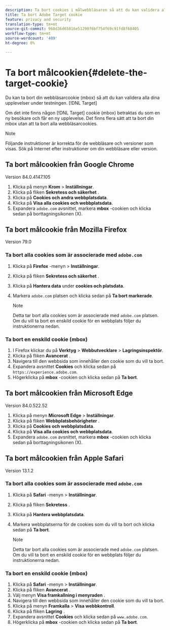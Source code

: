 ```yaml
---
description: Ta bort cookies i målwebbläsaren så att du kan validera alla dina upplevelser.
title: Ta bort Adobe Target cookie
feature: privacy and security
translation-type: tm+mt
source-git-commit: 968d36d65016e51290f6bf754f69c91fd8f68405
workflow-type: tm+mt
source-wordcount: '409'
ht-degree: 0%

---
```



# Ta bort målcookien{#delete-the-target-cookie}

Du kan ta bort din webbläsarcookie (mbox) så att du kan validera alla dina upplevelser under testningen. [!DNL Target]

Om det inte finns någon [!DNL Target] cookie (mbox) betraktas du som en ny besökare och får en ny upplevelse. Det finns flera sätt att ta bort din mbox utan att ta bort alla webbläsarcookies.

>[!NOTE]
>
>Följande instruktioner är korrekta för de webbläsare och versioner som visas. Sök på Internet efter instruktioner om din webbläsare eller version.

## Ta bort målcookien från Google Chrome

Version 84.0.4147.105

1. Klicka på menyn **Krom** > **Inställningar**.
1. Klicka på fliken **Sekretess och säkerhet** .
1. Klicka på **Cookies och andra webbplatsdata**.
1. Klicka på **Visa alla cookies och webbplatsdata**.
1. Expandera `adobe.com` avsnittet, markera **mbox** -cookien och klicka sedan på borttagningsikonen (X).

## Ta bort målcookie från Mozilla Firefox

Version 79.0

### Ta bort alla cookies som är associerade med `adobe.com`

1. Klicka på **Firefox** -menyn > **Inställningar**.
1. Klicka på fliken **Sekretess och säkerhet** .
1. Klicka på **Hantera data** under **cookies och platsdata**.
1. Markera `adobe.com` platsen och klicka sedan på **Ta bort markerade**.

   >[!NOTE]
   >
   >Detta tar bort alla cookies som är associerade med `adobe.com` platsen. Om du vill ta bort en enskild cookie för en webbplats följer du instruktionerna nedan.

### Ta bort en enskild cookie (mbox)

1. I Firefox klickar du på **Verktyg** > **Webbutvecklare** > **Lagringsinspektör**.
1. Klicka på fliken **Avancerat** .
1. Navigera till den webbsida som innehåller den cookie som du vill ta bort.
1. Expandera avsnittet **Cookies** och klicka sedan på `https://experience.adobe.com`.
1. Högerklicka på **mbox** -cookien och klicka sedan på **Ta bort**.

## Ta bort målcookien från Microsoft Edge

Version 84.0.522.52

1. Klicka på menyn **Microsoft Edge** > **Inställningar**.
1. Klicka på fliken **Webbplatsbehörigheter** .
1. Klicka på **Cookies och webbplatsdata**.
1. Klicka på **Visa alla cookies och webbplatsdata**.
1. Expandera `adobe.com` avsnittet, markera **mbox** -cookien och klicka sedan på borttagningsikonen (X).

## Ta bort målcookien från Apple Safari

Version 13.1.2

### Ta bort alla cookies som är associerade med `adobe.com`

1. Klicka på **Safari** -menyn > **Inställningar**.
1. Klicka på fliken **Sekretess** .
1. Klicka på **Hantera webbplatsdata**.
1. Markera webbplatserna för de cookies som du vill ta bort och klicka sedan på **Ta bort**.

   >[!NOTE]
   >
   >Detta tar bort alla cookies som är associerade med `adobe.com` platsen. Om du vill ta bort en enskild cookie för en webbplats följer du instruktionerna nedan.

### Ta bort en enskild cookie (mbox)

1. Klicka på **Safari** -menyn > **Inställningar**.
1. Klicka på fliken **Avancerat** .
1. Välj menyn **Visa framkallning i menyraden** .
1. Navigera till den webbsida som innehåller den cookie som du vill ta bort.
1. Klicka på menyn **Framkalla** > **Visa webbkontroll**.
1. Klicka på fliken **Lagring** .
1. Expandera avsnittet **Cookies** och klicka sedan på `www.adobe.com`.
1. Högerklicka på **mbox** -cookien och klicka sedan på **Ta bort**.
